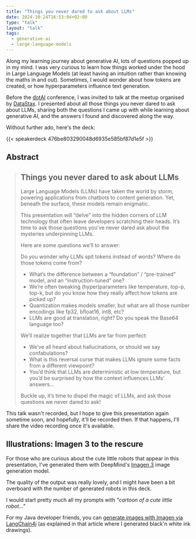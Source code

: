 ```yaml
---
title: "Things you never dared to ask about LLMs"
date: 2024-10-24T16:53:04+02:00
type: "talk"
layout: "talk"
tags:
  - generative-ai
  - large-language-models
---
```


Along my learning journey about generative AI, lots of questions popped up in my mind.
I was very curious to learn how things worked under the hood in Large Language Models (at least having an intuition rather than knowing the maths in and out).
Sometimes, I would wonder about how tokens are created, or how hyperparameters influence text generation.

Before the [dotAI](https://www.dotai.io/) conference, I was invited to talk at the meetup organised by [DataStax](https://www.datastax.com/).
I presented about all those things you never dared to ask about LLMs, sharing both the questions I came up with while learning about generative AI, and the answers I found and discovered along the way.

Without further ado, here's the deck:

{{< speakerdeck 476be803290048d6935e585bf87d1e5f >}}

## Abstract

> ## Things you never dared to ask about LLMs
>
> Large Language Models (LLMs) have taken the world by storm, powering applications from chatbots to content generation.
> Yet, beneath the surface, these models remain enigmatic.
>
> This presentation will “delve” into the hidden corners of LLM technology that often leave developers scratching their heads.
> It’s time to ask those questions you’ve never dared ask about the mysteries underpinning LLMs.
>
> Here are some questions we’ll to answer:
>
> Do you wonder why LLMs spit tokens instead of words? Where do those tokens come from?
> * What’s the difference between a “foundation” / “pre-trained” model, and an “instruction-tuned” one?
> * We’re often tweaking (hyper)parameters like temperature, top-p, top-k, but do you know how they really affect how tokens are picked up?
> * Quantization makes models smaller, but what are all those number encodings like fp32, bfloat16, int8, etc?
> * LLMs are good at translation, right? Do you speak the Base64 language too?
>
> We’ll realize together that LLMs are far from perfect:
> * We’ve all heard about hallucinations, or should we say confabulations?
> * What is this reversal curse that makes LLMs ignore some facts from a different viewpoint?
> * You’d think that LLMs are deterministic at low temperature, but you’d be surprised by how the context influences LLMs’ answers…
>
> Buckle up, it’s time to dispel the magic of LLMs, and ask those questions we never dared to ask!

This talk wasn't recorded, but I hope to give this presentation again sometime soon, and hopefully, it'll be recorded then.
If that happens, I'll share the video recording once it's available.

## Illustrations: Imagen 3 to the rescure

For those who are curious about the cute little robots that appear in this presentation,
I've generated them with DeepMind's [Imagen 3](https://deepmind.google/technologies/imagen-3/) image generation model.

The quality of the output was really lovely, and I might have been a bit overboard with the number of generated robots in this deck.

I would start pretty much all my prompts with _"cartoon of a cute little robot..."_

For my Java developer friends, you can [generate images with Imagen via LangChain4j](https://glaforge.dev/posts/2024/10/01/ai-nktober-generating-ink-drawings-with-imagen/)
(as explained in that article where I generated black'n white ink drawings).